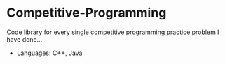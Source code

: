 # Competitive-Programming
Code library for every single competitive programming practice problem I have done...

- Languages: C++, Java
